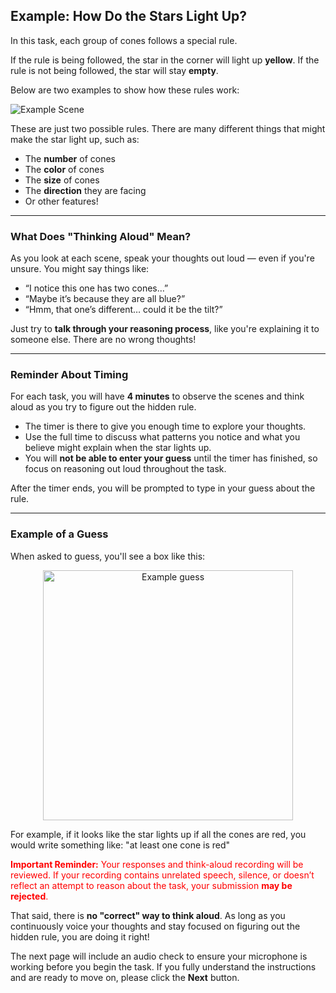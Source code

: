 ## Example: How Do the Stars Light Up?

In this task, each group of cones follows a special rule.  
<p style="margin-bottom: 10px;"> 
If the rule is being followed, the star in the corner will light up <strong>yellow</strong>.  
If the rule is not being followed, the star will stay <strong>empty</strong>.
</p> 

Below are two examples to show how these rules work:


![Example Scene](https://thchara.github.io/ThinkAloud/ZendoStudy4/images/exampleRule1andRule3.png)


These are just two possible rules. 
There are many different things that might make the star light up, such as:

- The **number** of cones
- The **color** of cones
- The **size** of cones
- The **direction** they are facing
- Or other features!

---

### What Does "Thinking Aloud" Mean?

As you look at each scene, speak your thoughts out loud — even if you're unsure. You might say things like:

- “I notice this one has two cones…”
- “Maybe it’s because they are all blue?”
- “Hmm, that one’s different… could it be the tilt?”

Just try to **talk through your reasoning process**, like you're explaining it to someone else. There are no wrong thoughts!

---

### Reminder About Timing

For each task, you will have **4 minutes** to observe the scenes and think aloud as you try to figure out the hidden rule.

- The timer is there to give you enough time to explore your thoughts.
- Use the full time to discuss what patterns you notice and what you believe might explain when the star lights up.
- You will **not be able to enter your guess** until the timer has finished, so focus on reasoning out loud throughout the task.

<p style="margin-bottom: 10px;">
After the timer ends, you will be prompted to type in your guess about the rule.
</p>

---

### Example of a Guess

When asked to guess, you'll see a box like this:

<p align="center">
  <img src="https://thchara.github.io/ThinkAloud/ZendoStudy4/images/exampleTextBox.png" alt="Example guess" width="400"/>
</p>


<p style="margin-bottom: 10px;"> 
For example, if it looks like the star lights up if all the cones are red, you would write something like:  
"at least one cone is red"
</p>

<p style="color:red; margin-bottom:5px;">
  <strong>Important Reminder:</strong> Your responses and think-aloud recording will be reviewed.  
  If your recording contains unrelated speech, silence, or doesn’t reflect an attempt to reason about the task,  
  your submission <strong>may be rejected</strong>.
</p>

<p style="margin-bottom: 10px;"> 
  That said, there is <strong>no "correct" way to think aloud</strong>.
  As long as you continuously voice your thoughts and stay focused on figuring out the hidden rule, you are doing it right!
</p>

<p style="margin-bottom: 10px;"> 
  The next page will include an audio check to ensure your microphone is working before you begin the task. If you fully understand the instructions and are ready to move on, please click the <strong>Next</strong> button.
</p>
